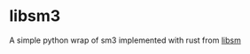 # libsm3

A simple python wrap  of sm3 implemented with rust from [libsm](https://github.com/citahub/libsm)
